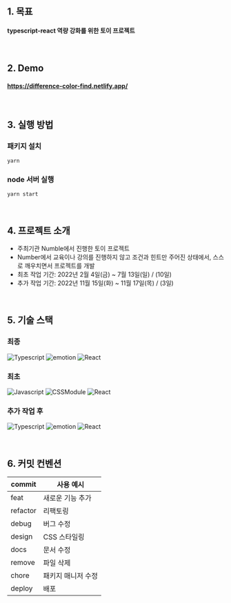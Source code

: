 ## 1. 목표
#### typescript-react 역량 강화를 위한 토이 프로젝트

<br/>

## 2. Demo
#### https://difference-color-find.netlify.app/

<br/>

## 3. 실행 방법
### 패키지 설치
```
yarn 
```
### node 서버 실행
```
yarn start
```

<br/>

## 4. 프로젝트 소개
- 주최기관 Numble에서 진행한 토이 프로젝트
- Number에서 교육이나 강의를 진행하지 않고 조건과 힌트만 주어진 상태에서, 스스로 깨우치면서 프로젝트를 개발
- 최초 작업 기간: 2022년 2월 4일(금) ~ 7월 13일(일) / (10일)
- 추가 작업 기간: 2022년 11월 15일(화) ~ 11월 17일(목) / (3일)
<br/>

## 5. 기술 스택
### 최종
![Typescript](https://img.shields.io/badge/typescript-3178C6?style=for-the-badge&logo=typescript&logoColor=white)
![emotion](https://img.shields.io/badge/emotion-000?style=for-the-badge&logo=emotion&logoColor=white)
![React](https://img.shields.io/badge/react-61DAFB?style=for-the-badge&logo=react&logoColor=black)

### 최초
![Javascript](https://img.shields.io/badge/javascript-F7DF1E?style=for-the-badge&logo=typescript&logoColor=white)
![CSSModule](https://img.shields.io/badge/CSSModule-000000?style=for-the-badge&logo=CSSModule&logoColor=white)
![React](https://img.shields.io/badge/react-61DAFB?style=for-the-badge&logo=react&logoColor=black)

### 추가 작업 후 
![Typescript](https://img.shields.io/badge/typescript-3178C6?style=for-the-badge&logo=typescript&logoColor=white)
![emotion](https://img.shields.io/badge/emotion-000?style=for-the-badge&logo=emotion&logoColor=white)
![React](https://img.shields.io/badge/react-61DAFB?style=for-the-badge&logo=react&logoColor=black)

<br/>

## 6. 커밋 컨벤션

| commit   | 사용 예시         |
| -------- | ----------------  |
| feat     | 새로운 기능 추가  |
| refactor | 리팩토링          |
| debug    | 버그 수정         |
| design   | CSS 스타일링      |
| docs     | 문서 수정         |
| remove   | 파일 삭제         |
| chore    | 패키지 매니저 수정 |
| deploy   | 배포              |

<br/>
